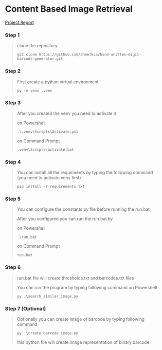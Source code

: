 # Content Based Image Retrieval

[Project Report](Data_Structures_Project_Report.pdf)

### Step 1
> clone the repository
> ```
> git clone https://github.com/ahmetkca/hand-written-digit-barcode-generator.git
> ```

### Step 2
> First create a python virtual environment
> ```
> py -m venv .venv
> ```

### Step 3
> After you created the venv you need to activate it
>
> on Powershell
> ```
> .\.venv\Scripts\Activate.ps1
> ```
>
> on Command Prompt
> ```
> .venv\Scripts\activate.bat
> ```

### Step 4
> You can install all the requirments by typing the following command (you need to activate venv first)
>
> ```
> pip install -r requirements.txt
> ```

### Step 5
> You can configure the constants.py file before running the run.bat
> 
> After you configured you can run the run.bat by
> 
> on Powershell
> ```
> .\run.bat
> ```
> 
> on Command Prompt
> ```
> run.bat
> ```

### Step 6
> run.bat file will create thresholds.txt and barcodes.txt files
> 
> You can run the program by typing following command on Powershell
> ```
> py .\search_similar_image.py
> ```

### Step 7 (Optional)
> Optionally you can create image of barcode by typing following command
> 
> ```
> py .\create_barcode_image.py
> ```
> this python file will create image representation of binary barcode
